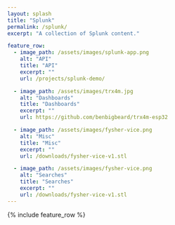 ```yaml
---
layout: splash
title: "Splunk"
permalink: /splunk/
excerpt: "A collection of Splunk content."

feature_row:
  - image_path: /assets/images/splunk-app.png
    alt: "API"
    title: "API"
    excerpt: ""
    url: /projects/splunk-demo/

  - image_path: /assets/images/trx4m.jpg
    alt: "Dashboards"
    title: "Dashboards"
    excerpt: ""
    url: https://github.com/benbigbeard/trx4m-esp32

  - image_path: /assets/images/fysher-vice.png
    alt: "Misc"
    title: "Misc"
    excerpt: ""
    url: /downloads/fysher-vice-v1.stl

  - image_path: /assets/images/fysher-vice.png
    alt: "Searches"
    title: "Searches"
    excerpt: ""
    url: /downloads/fysher-vice-v1.stl
---
```


{% include feature_row %}
